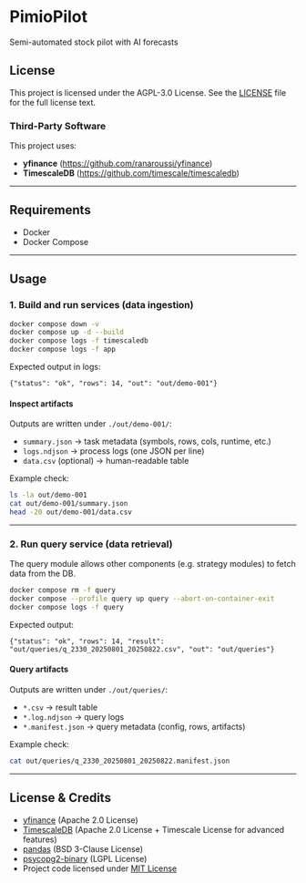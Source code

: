 # PimioPilot
Semi-automated stock pilot with AI forecasts

## License
This project is licensed under the AGPL-3.0 License.
See the [LICENSE](LICENSE) file for the full license text.

### Third-Party Software
This project uses:

- **yfinance** (https://github.com/ranaroussi/yfinance)
- **TimescaleDB** (https://github.com/timescale/timescaledb)

---

## Requirements
- Docker
- Docker Compose

---

## Usage

### 1. Build and run services (data ingestion)
```bash
docker compose down -v
docker compose up -d --build
docker compose logs -f timescaledb
docker compose logs -f app
```

Expected output in logs:
```
{"status": "ok", "rows": 14, "out": "out/demo-001"}
```

#### Inspect artifacts
Outputs are written under `./out/demo-001/`:
- `summary.json` → task metadata (symbols, rows, cols, runtime, etc.)
- `logs.ndjson` → process logs (one JSON per line)
- `data.csv` (optional) → human-readable table

Example check:
```bash
ls -la out/demo-001
cat out/demo-001/summary.json
head -20 out/demo-001/data.csv
```

---

### 2. Run query service (data retrieval)
The query module allows other components (e.g. strategy modules) to fetch data from the DB.

```bash
docker compose rm -f query
docker compose --profile query up query --abort-on-container-exit
docker compose logs -f query
```

Expected output:
```
{"status": "ok", "rows": 14, "result": "out/queries/q_2330_20250801_20250822.csv", "out": "out/queries"}
```

#### Query artifacts
Outputs are written under `./out/queries/`:
- `*.csv` → result table
- `*.log.ndjson` → query logs
- `*.manifest.json` → query metadata (config, rows, artifacts)

Example check:
```bash
cat out/queries/q_2330_20250801_20250822.manifest.json
```

---

## License & Credits
- [yfinance](https://github.com/ranaroussi/yfinance) (Apache 2.0 License)
- [TimescaleDB](https://github.com/timescale/timescaledb) (Apache 2.0 License + Timescale License for advanced features)
- [pandas](https://github.com/pandas-dev/pandas) (BSD 3-Clause License)
- [psycopg2-binary](https://github.com/psycopg/psycopg2) (LGPL License)
- Project code licensed under [MIT License](./LICENSE)

